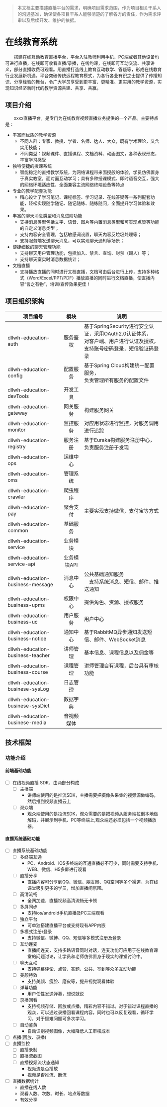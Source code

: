 > 本文档主要描述直播平台的需求，明确项目需求范围，作为项目相关干系人的沟通基准，确保使各项目干系人能够清楚的了解各方的责任，作为需求评审以及后续开发、维护的依据。


# 在线教育系统

&emsp;&emsp;搭建在线互动教育直播平台，平台入驻教师利用手机、PC端或者其他设备均可进行直播，在线即可收看直播/录播，在线约课，在线即可互动交流、共享讲义，部分直播收费可观看。用直播打造线上教育互动教学、答疑等，形成在线教育行业发展新机遇。平台突破传统远程教育模式，为各行各业有识之士提供了传播知识、分享经验的舞台，令广大学员享受到更丰富、更精准、更实用的教学资源，实现知识经济新时代的教学资源共建、共享、共赢。


## 项目介绍

&emsp;&emsp;xxxx直播平台，是专门为在线教育视频直播业务提供的一个产品。主要特点是：

- 丰富而优质的教学资源
    - 不同人群：专家、教授、学者、名师、达人、大众，既有学术理论，又含实用技能；
    - 不同类型：视频课件、直播课程、文档资料、动画图文，各种表现形态，丰富学习感受
- 独特便捷的授课系统
    - 智能稳定的直播教学系统，为网络课程带来面授般的体验，学员仿佛置身于真实教室，面对面互动学习；具有多种授课模式、即时语音交互，强大的网络环境适应性，全面兼容主流网络终端设备等特点
- 专业的教学配套功能
    - 精心设计了学习笔记、课程标签、学习记录、在线答疑等一系列配套功能，轻松实现随学随记、随记随练、随练随问，全面提升学习体验和效果。
- 丰富的聊天消息类型和消息进阶功能
    - 支持消息类型包括文字、语音、图片等内置消息类型和可实现点赞等功能的自定义消息类型；
    - 支持内容安全管理，包括敏感词设置，聊天内容反垃圾处理等；
    - 支持服务端发送聊天消息，可以实现聊天通知等场景；
- 便捷细致的聊天管理功能
    - 支持聊天用户管理功能，包括加入、禁言、查询、封禁（踢人）等；
    - 支持聊天室实时消息数据统计；
- 文档直播
    - 支持播放直播的同时进行文档直播，文档可由后台进行上传，支持多种格式（Word/Excel/PPT/PDF）播放直播的同时进行文档直播，使直播内容“言之有物”，培训/宣传效果更佳！

## 项目组织架构

|项目编号  |模块 | 说明 |
|--- | :---: | ---
|dllwh-education-auth        |服务鉴权	 |基于SpringSecurity进行安全认证，采用OAuth2.0认证体系，<br/>对客户端、用户进行认证及授权，<br/>支持账号密码登录，短信验证码登录
|dllwh-education-config      |配置服务 	 |基于Spring Cloud构建统一配置服务，<br/>负责管理所有服务的配置文件 
|dllwh-education-devTools    |开发工具 	 |
|dllwh-education-gateway     |网关服务 	 |构建服务网关
|dllwh-education-monitor     |监控服务	 |对应用状态进行监控，对服务调用进行追踪
|dllwh-education-registry    |服务注册 	 |基于Euraka构建服务注册中心，负责服务注册于发现
|dllwh-education-ops         |运维中心 	 |
|dllwh-education-oms         |管理系统	 |
|dllwh-education-crawler     |爬虫程序          |
|dllwh-education-pay         |聚合支付	 |主要实现支持微信，支付宝等方式
|dllwh-education-common  |基础服务 	 |
|dllwh-education-service     |业务模块	 |
|dllwh-education-service-api |业务模块API |
|dllwh-education-business-message |消息中心 	 |公共基础通知服务<br/>&emsp;支持系统消息、短信、邮件、推送通知
|dllwh-education-business-upms 	  |权限中心 	 |提供角色、资源、授权服务
|dllwh-education-business-uc 	  |用户服务 	 |用户中心
|dllwh-education-business-notice  |通知中心	 |基于RabbitMQ异步通知发送短信、邮件、WebSocket消息
|dllwh-education-business-teacher |讲师管理 	 |基本信息、课程信息以及佣金等
|dllwh-education-business-course  |课程管理	 |讲师管理自有课程，后台具有审核功能
|dllwh-education-businese-sysLog  |日志管理 	 |
|dllwh-education-businese-sysDict |数据字典 	 |
|dllwh-education-businese-media	  |音视频媒体 	 |

## 技术框架

### 功能介绍

#### 前端基础功能

- [ ] 在线视频直播 SDK，由两部分构成
    - [ ] 主播端
        - 讲师端使用的是推流SDK，主播需要把摄像头采集的视频源做编码，然后推到视频直播云上
    - [ ] 观众端
        - 观众端使用的是拉流SDK，观众需要的是把视频从服务端拉倒本地做解码，并展示到手机、PC等终端上,观众端还必须包括一个视频播放器。

#### 直播系统基础功能

- [ ] 直播系统基础功能
    - [ ] 多终端互通
        - PC、Android、iOS多终端的互通直播必不可少，同时需要支持手机、WEB、微信、H5多屏进行观看
    - [ ] 直播分享
        - 直播内容可分享到QQ、微信、朋友圈、QQ空间等多个渠道，为在线课堂吸引更多的学员，增加直播间氛围。
    - [ ] 高清流畅
        - 全网加速，直播视频高清流畅无卡顿
    - [ ] 多屏同步
        - 支持ios/android手机直播及PC三端观看
    - [ ] 独立平台
        - 可单独搭建直播平台或支持现有APP内嵌
    - [ ] 多模式注册/登录
        - 支持微信、微博、QQ、短信等多模式注册及登录
    - [ ] 互动连麦
        - 直播间连麦，支持多路语音同时对话，连麦功能可应用于在线教育课堂的问题讨论，让学员和老师仿佛置身于现实的课堂讨论中。
    - [ ] 聊天互动
        - 支持弹幕评论、点赞、答题、公共、签到等众多互动功能
    - [ ] 美颜特效
        - 支持美颜、瘦脸、磨皮等，提升视觉观看体验
    - [ ] 弹幕功能
        - 用户任性发送弹慕，想说就说
    - [ ] 录播回看
        - 支持视频存储、回放或点播，精彩内容不错过。对于错过课程直播的观众，可以通过录播回看课程内容，同时也可以反复观看，循环学习，对于疑难问题可多次学习。
    - [ ] 自动鉴黄
        - 自动识别视频图像，大幅降低人工审核成本
- [ ] 点播(回放、录播)
- [ ] 直播监控
    - [ ] 直播录制
    - [ ] 直播流截图
    - [ ] 直播视频流状态通知
        - 视频流是否播放
        - 视频是否推流、断流
- [ ] 直播数据统计
    - 直播在线人数
    - 观看人数、次数、时长、地点等数据
    - 有效分享

